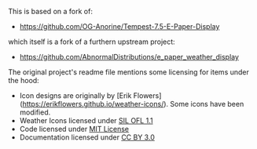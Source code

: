 
This is based on a fork of:
   * https://github.com/OG-Anorine/Tempest-7.5-E-Paper-Display

which itself is a fork of a furthern upstream project:
   * https://github.com/AbnormalDistributions/e_paper_weather_display

The original project's readme file mentions some licensing for items under the hood:
   * Icon designs are originally by [Erik Flowers] (https://erikflowers.github.io/weather-icons/). Some icons have been modified.
   * Weather Icons licensed under [SIL OFL 1.1](http://scripts.sil.org/OFL)
   * Code licensed under [MIT License](http://opensource.org/licenses/mit-license.html)
   * Documentation licensed under [CC BY 3.0](http://creativecommons.org/licenses/by/3.0)


